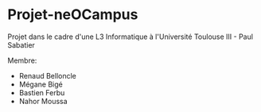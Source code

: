 # Projet-neOCampus

Projet dans le cadre d'une L3 Informatique à l'Université Toulouse III - Paul Sabatier

Membre:
  - Renaud Belloncle
  - Mégane Bigé
  - Bastien Ferbu
  - Nahor Moussa
